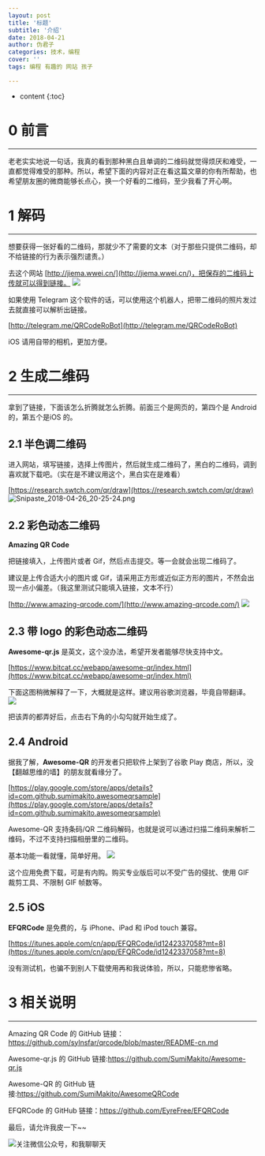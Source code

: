 ```yaml
---
layout: post
title: '标题'
subtitle: '介绍'
date: 2018-04-21
author: 伪君子
categories: 技术，编程
cover: ''
tags: 编程 有趣的 网站 孩子

---
```


* content
{:toc}
#  0  前言

***

老老实实地说一句话，我真的看到那种黑白且单调的二维码就觉得烦厌和难受，一直都觉得难受的那种。所以，希望下面的内容对正在看这篇文章的你有所帮助，也希望朋友圈的微商能够长点心，换一个好看的二维码，至少我看了开心啊。
#  1  解码

***

想要获得一张好看的二维码，那就少不了需要的文本（对于那些只提供二维码，却不给链接的行为表示强烈谴责。）

去这个网站 [http://jiema.wwei.cn/](http://jiema.wwei.cn/)，把保存的二维码上传就可以得到链接。
![](https://upload-images.jianshu.io/upload_images/2989110-2716d5bc395bff86.png?imageMogr2/auto-orient/strip%7CimageView2/2/w/1240)

如果使用 Telegram 这个软件的话，可以使用这个机器人，把带二维码的照片发过去就直接可以解析出链接。

[http://telegram.me/QRCodeRoBot](http://telegram.me/QRCodeRoBot)

iOS 请用自带的相机，更加方便。
#  2  生成二维码

***

拿到了链接，下面该怎么折腾就怎么折腾。前面三个是网页的，第四个是 Android 的，第五个是iOS 的。
##  2.1  半色调二维码
进入网站，填写链接，选择上传图片，然后就生成二维码了，黑白的二维码，调到喜欢就下载吧。（实在是不建议用这个，黑白实在是难看）

[https://research.swtch.com/qr/draw](https://research.swtch.com/qr/draw)
![Snipaste_2018-04-26_20-25-24.png](https://upload-images.jianshu.io/upload_images/2989110-a16601d29443e748.png?imageMogr2/auto-orient/strip%7CimageView2/2/w/1240)

##  2.2  彩色动态二维码
**Amazing QR Code**

把链接填入，上传图片或者 Gif，然后点击提交。等一会就会出现二维码了。

建议是上传合适大小的图片或 Gif，请采用正方形或近似正方形的图片，不然会出现一点小偏差。（我这里测试只能填入链接，文本不行）

[http://www.amazing-qrcode.com/](http://www.amazing-qrcode.com/)
![](https://upload-images.jianshu.io/upload_images/2989110-3f131aa89382a96f.png?imageMogr2/auto-orient/strip%7CimageView2/2/w/1240)

##  2.3  带 logo 的彩色动态二维码
**Awesome-qr.js** 是英文，这个没办法，希望开发者能够尽快支持中文。

[https://www.bitcat.cc/webapp/awesome-qr/index.html](https://www.bitcat.cc/webapp/awesome-qr/index.html)

下面这图稍微解释了一下，大概就是这样。建议用谷歌浏览器，毕竟自带翻译。
![](https://upload-images.jianshu.io/upload_images/2989110-353e89fcf6268668.png?imageMogr2/auto-orient/strip%7CimageView2/2/w/1240)

把该弄的都弄好后，点击右下角的小勾勾就开始生成了。
##  2.4  Android 
据我了解，**Awesome-QR** 的开发者只把软件上架到了谷歌 Play 商店，所以，没【翻越思维的墙】的朋友就看缘分了。

[https://play.google.com/store/apps/details?id=com.github.sumimakito.awesomeqrsample](https://play.google.com/store/apps/details?id=com.github.sumimakito.awesomeqrsample)

Awesome-QR 支持条码/QR 二维码解码，也就是说可以通过扫描二维码来解析二维码，不过不支持扫描相册里的二维码。

基本功能一看就懂，简单好用。
![](https://upload-images.jianshu.io/upload_images/2989110-78fa7170cbbb9046.png?imageMogr2/auto-orient/strip%7CimageView2/2/w/1240)

这个应用免费下载，可是有内购。购买专业版后可以不受广告的侵扰、使用 GIF 裁剪工具、不限制 GIF 帧数等。

##  2.5  iOS 
**EFQRCode** 是免费的，与 iPhone、iPad 和 iPod touch 兼容。

[https://itunes.apple.com/cn/app/EFQRCode/id1242337058?mt=8](https://itunes.apple.com/cn/app/EFQRCode/id1242337058?mt=8)

没有测试机，也骗不到别人下载使用再和我说体验，所以，只能悲惨省略。
#  3  相关说明

***

Amazing QR Code 的 GitHub 链接：https://github.com/sylnsfar/qrcode/blob/master/README-cn.md

Awesome-qr.js 的 GitHub 链接:https://github.com/SumiMakito/Awesome-qr.js

Awesome-QR 的 GitHub 链接:https://github.com/SumiMakito/AwesomeQRCode

EFQRCode 的 GitHub 链接：https://github.com/EyreFree/EFQRCode

最后，请允许我皮一下~~

![关注微信公众号，和我聊聊天](https://upload-images.jianshu.io/upload_images/2989110-59b20515225f9594.gif?imageMogr2/auto-orient/strip)